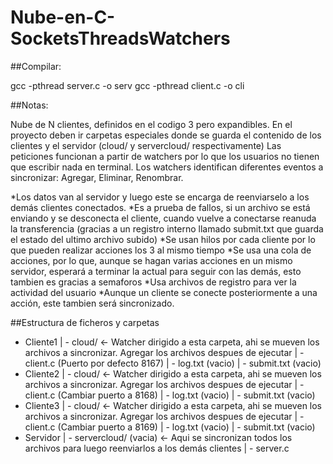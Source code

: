 # Nube-en-C-SocketsThreadsWatchers

##Compilar:

gcc -pthread server.c -o serv
gcc -pthread client.c -o cli

##Notas:

Nube de N clientes, definidos en el codigo 3 pero expandibles.
En el proyecto deben ir carpetas especiales donde se guarda el contenido de los clientes y el servidor (cloud/ y servercloud/ respectivamente)
Las peticiones funcionan a partir de watchers por lo que los usuarios no tienen que escribir nada en terminal. Los watchers identifican diferentes eventos a sincronizar: Agregar, Eliminar, Renombrar. 

*Los datos van al servidor y luego este se encarga de reenviarselo a los demás clientes conectados.
*Es a prueba de fallos, si un archivo se está enviando y se desconecta el cliente, cuando vuelve a conectarse reanuda la transferencia (gracias a un registro interno llamado submit.txt que guarda el estado del ultimo archivo subido)
*Se usan hilos por cada cliente por lo que pueden realizar acciones los 3 al mismo tiempo 
*Se usa una cola de acciones, por lo que, aunque se hagan varias acciones en un mismo servidor, esperará a terminar la actual para seguir con las demás, esto tambien es gracias a semaforos
*Usa archivos de registro para ver la actividad del usuario
*Aunque un cliente se conecte posteriormente a una acción, este tambien será sincronizado.

##Estructura de ficheros y carpetas

- Cliente1
| - cloud/ <- Watcher dirigido a esta carpeta, ahi se mueven los archivos a sincronizar. Agregar los archivos despues de ejecutar
| - client.c (Puerto por defecto 8167)
| - log.txt (vacio)
| - submit.txt (vacio)
- Cliente2
| - cloud/ <- Watcher dirigido a esta carpeta, ahi se mueven los archivos a sincronizar. Agregar los archivos despues de ejecutar
| - client.c (Cambiar puerto a 8168)
| - log.txt (vacio)
| - submit.txt (vacio)
- Cliente3
| - cloud/ <- Watcher dirigido a esta carpeta, ahi se mueven los archivos a sincronizar. Agregar los archivos despues de ejecutar
| - client.c (Cambiar puerto a 8169)
| - log.txt (vacio)
| - submit.txt (vacio)
- Servidor
| - servercloud/ (vacia) <- Aqui se sincronizan todos los archivos para luego reenviarlos a los demás clientes
| - server.c
